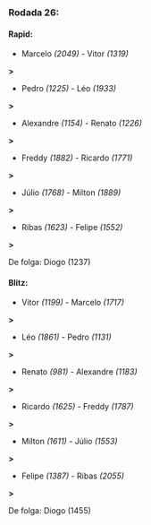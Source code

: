 ### Rodada 26:

#### Rapid:

* Marcelo *(2049)*     -     Vitor *(1319)*

 **>** 
* Pedro *(1225)*     -     Léo *(1933)*

 **>** 
* Alexandre *(1154)*     -     Renato *(1226)*

 **>** 
* Freddy *(1882)*     -     Ricardo *(1771)*

 **>** 
* Júlio *(1768)*     -     Milton *(1889)*

 **>** 
* Ribas *(1623)*     -     Felipe *(1552)*

 **>** 

De folga: Diogo (1237)

#### Blitz:

* Vitor *(1199)*     -     Marcelo *(1717)*

 **>** 
* Léo *(1861)*     -     Pedro *(1131)*

 **>** 
* Renato *(981)*     -     Alexandre *(1183)*

 **>** 
* Ricardo *(1625)*     -     Freddy *(1787)*

 **>** 
* Milton *(1611)*     -     Júlio *(1553)*

 **>** 
* Felipe *(1387)*     -     Ribas *(2055)*

 **>** 

De folga: Diogo (1455)

